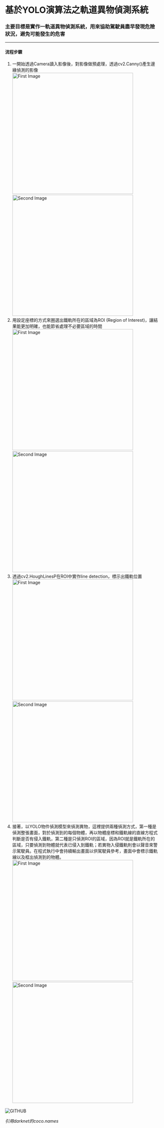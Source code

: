 # 基於YOLO演算法之軌道異物偵測系統
### 主要目標是實作一軌道異物偵測系統，用來協助駕駛員盡早發現危險狀況，避免可能發生的危害

***
#### 流程步驟
1. 一開始透過Camera讀入影像後，對影像做預處理，透過cv2.Canny()產生邊緣偵測的影像<br/>
<img src="https://github.com/gnuhlil/Project/assets/79434458/e0270f95-b796-4e4e-b655-934ea199433b" alt="First Image" width="395"/> <img src="https://github.com/gnuhlil/Project/assets/79434458/fb0d3582-a503-4254-9a76-f6587dcf025d" alt="Second Image" width="395"/>
2. 用設定座標的方式來圈選出鐵軌所在的區域為ROI (Region of Interest)，讓結果能更加明確，也能節省處理不必要區域的時間<br/>
<img src="https://github.com/gnuhlil/Project/assets/79434458/fb0d3582-a503-4254-9a76-f6587dcf025d" alt="First Image" width="395"/> <img src="https://github.com/gnuhlil/Project/assets/79434458/d7def93c-8abe-44ad-b359-ed845a9d2fd2" alt="Second Image" width="395"/>
3. 透過cv2.HoughLinesP在ROI中實作line detection，標示出鐵軌位置<br/>
<img src="https://github.com/gnuhlil/Project/assets/79434458/d7def93c-8abe-44ad-b359-ed845a9d2fd2" alt="First Image" width="395"/> <img src="https://github.com/gnuhlil/Project/assets/79434458/cf1bbdb4-2809-4ea7-ab2c-d6855d652ec3" alt="Second Image" width="395"/>
4. 接著，以YOLO物件偵測模型來偵測異物，這裡提供兩種偵測方式，第一種是偵測整張畫面，對於偵測到的每個物體，再以物體座標和鐵軌線的直線方程式判斷是否有侵入鐵軌，第二種是只偵測ROI的區域，因為ROI就是鐵軌所在的區域，只要偵測到物體就代表已侵入到鐵軌；若異物入侵鐵軌則會以聲音來警示駕駛員。在程式執行中會持續輸出畫面以供駕駛員參考，畫面中會標示鐵軌線以及框出偵測到的物體。
<img src="https://github.com/gnuhlil/Project/assets/79434458/cf1bbdb4-2809-4ea7-ab2c-d6855d652ec3" alt="First Image" width="395"/> <img src="" alt="Second Image" width="395"/>

![GITHUB](https://github.com/gnuhlil/Project/assets/79434458/56c3a351-0e56-41ae-9e3f-8dea3083b2b2)

*引用darknet的coco.names*
